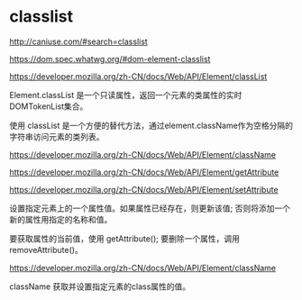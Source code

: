 # classlist

http://caniuse.com/#search=classlist

https://dom.spec.whatwg.org/#dom-element-classlist

https://developer.mozilla.org/zh-CN/docs/Web/API/Element/classList

Element.classList 是一个只读属性，返回一个元素的类属性的实时 DOMTokenList集合。

使用 classList 是一个方便的替代方法，通过element.className作为空格分隔的字符串访问元素的类列表。

https://developer.mozilla.org/zh-CN/docs/Web/API/Element/className


https://developer.mozilla.org/zh-CN/docs/Web/API/Element/getAttribute 


https://developer.mozilla.org/zh-CN/docs/Web/API/Element/setAttribute

设置指定元素上的一个属性值。如果属性已经存在，则更新该值;
否则将添加一个新的属性用指定的名称和值。

要获取属性的当前值，使用 getAttribute(); 
要删除一个属性，调用removeAttribute()。

https://developer.mozilla.org/zh-CN/docs/Web/API/Element/className

className 获取并设置指定元素的class属性的值。





